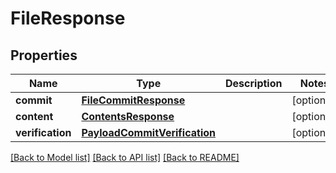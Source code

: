 # FileResponse

## Properties
Name | Type | Description | Notes
------------ | ------------- | ------------- | -------------
**commit** | [**FileCommitResponse**](FileCommitResponse.md) |  | [optional]
**content** | [**ContentsResponse**](ContentsResponse.md) |  | [optional]
**verification** | [**PayloadCommitVerification**](PayloadCommitVerification.md) |  | [optional]

[[Back to Model list]](../README.md#documentation-for-models) [[Back to API list]](../README.md#documentation-for-api-endpoints) [[Back to README]](../README.md)


